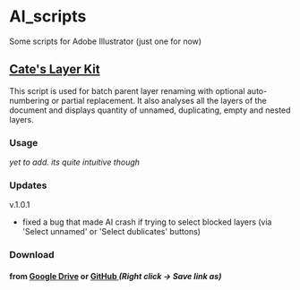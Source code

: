 # AI_scripts
Some scripts for Adobe Illustrator
(just one for now)

## <a href="https://drive.google.com/file/d/1A-jHWSDceCeTifajtkybNHvm8wb89V0l/view?usp=sharing">Cate's Layer Kit</a>
This script is used for batch parent layer renaming with optional auto-numbering or partial replacement.
It also analyses all the layers of the document and displays quantity of unnamed, duplicating, empty and nested layers.

### Usage
*yet to add. its quite intuitive though*

### Updates
v.1.0.1
- fixed a bug that made AI crash if trying to select blocked layers (via 'Select unnamed' or 'Select dublicates' buttons)

### Download
#### from <a href="https://drive.google.com/file/d/1A-jHWSDceCeTifajtkybNHvm8wb89V0l/view?usp=sharing">Google Drive</a> or <a href="https://github.com/kirillperesh/AI_scripts/raw/base/CatesLayerKit.jsx">GitHub </a> *(Right click -> Save link as)*
